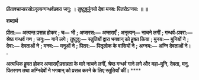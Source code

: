 **प्रीताश्चाप्सरसोऽनृत्यन्गन्धर्वप्रवरा जगु: ।** **तुष्टुवुर्मुनयो देवा मनव: पितरोऽग्नय: ॥ ॥** 

**शब्दार्थ** 

**प्रीता:—** **अत्यन्त प्रसन्न होकर** **; च—** **भी** **; अप्सरस:—** **अप्सराएँ** **; अनृत्यन्—** **नाचने लगीं** **; गन्धर्व-प्रवरा:—** **श्रेष्ठ गन्धर्व गण** **;** **जगु:—** **गाने लगे** **; तुष्टुवु:—** **स्तुतियों द्वारा भगवान् को हॢषत किया** **; मुनय:—** **मुनियों ने** **; देवा:—** **देवताओं ने** **; मनव:—** **मनुओं ने** **;** **पितर:—** **पितृलोक के वासियों ने** **; अग्नय:—** **अग्नि देवताओं ने।** **.** 

**अत्यधिक हॢषत होकर अप्सराएँ प्रसन्नता के मारे नाचने लगीं, श्रेष्ठ गन्धर्व गाने लगे और** **महा-मुनि, देवता, मनु, पितरगण तथा अग्निदेवों ने भगवान् को प्रसन्न करने के लिए स्तुतियाँ** **कीं।** **** 